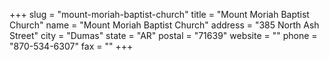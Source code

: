 +++
slug = "mount-moriah-baptist-church"
title = "Mount Moriah Baptist Church"
name = "Mount Moriah Baptist Church"
address = "385 North Ash Street"
city = "Dumas"
state = "AR"
postal = "71639"
website = ""
phone = "870-534-6307"
fax = ""
+++
